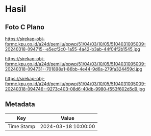 # Hasil

## Foto C Plano

https://sirekap-obj-formc.kpu.go.id/a24d/pemilu/ppwp/51/04/03/10/05/5104031005009-20240318-094715--e5ecf2c0-1a55-4a42-b3ab-44f04f2b1545.jpg

https://sirekap-obj-formc.kpu.go.id/a24d/pemilu/ppwp/51/04/03/10/05/5104031005009-20240318-094731--701898a1-86bb-4e44-9d6a-279fa324459d.jpg

https://sirekap-obj-formc.kpu.go.id/a24d/pemilu/ppwp/51/04/03/10/05/5104031005009-20240318-094746--9273c403-08d6-40db-9980-f553f602d5d9.jpg


## Metadata

| Key        | Value               |
| ---------- | ------------------- |
| Time Stamp | 2024-03-18 10:00:00 |



